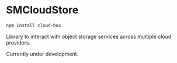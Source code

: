 # SMCloudStore

````sh
npm install cloud-box
````

Library to interact with object storage services across multiple cloud providers.

Currently under development.
